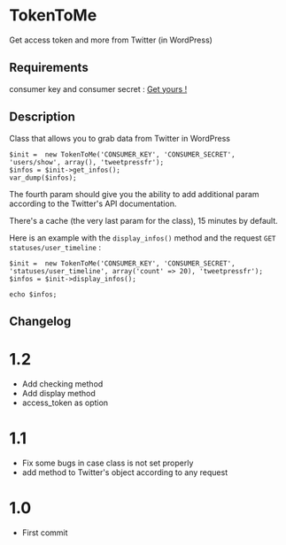 # TokenToMe #

Get access token and more from Twitter (in WordPress)

## Requirements ##

consumer key and consumer secret : <a href="https://apps.twitter.com/app/new">Get yours !</a>


## Description ##

Class that allows you to grab data from Twitter in WordPress

    $init =  new TokenToMe('CONSUMER_KEY', 'CONSUMER_SECRET', 'users/show', array(), 'tweetpressfr');
    $infos = $init->get_infos();
	var_dump($infos);
	
The fourth param should give you the ability to add additional param according to the Twitter's API documentation.

There's a cache (the very last param for the class), 15 minutes by default.

Here is an example with the `display_infos()` method and the request `GET statuses/user_timeline` :
	
	$init =  new TokenToMe('CONSUMER_KEY', 'CONSUMER_SECRET', 'statuses/user_timeline', array('count' => 20), 'tweetpressfr');
	$infos = $init->display_infos();

	echo $infos;


## Changelog ##

# 1.2
* Add checking method
* Add display method
* access_token as option

# 1.1
* Fix some bugs in case class is not set properly
* add method to Twitter's object according to any request

# 1.0
* First commit
